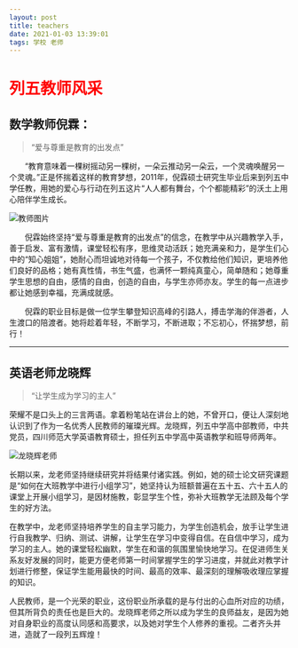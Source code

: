 ```yaml
---
layout: post
title: teachers
date: 2021-01-03 13:39:01
tags: 学校 老师
---
```

<h1><span style="color: #ff0000; ">列五教师风采</span></h1>

## 数学教师倪霖：

> “爱与尊重是教育的出发点”

　　“教育意味着一棵树摇动另一棵树，一朵云推动另一朵云，一个灵魂唤醒另一个灵魂。”正是怀揣着这样的教育梦想，2011年，倪霖硕士研究生毕业后来到列五中学任教，用她的爱心与行动在列五这片“人人都有舞台，个个都能精彩”的沃土上用心陪伴学生成长。

![教师图片](http://wmgimg.thecover.cn//paperdata/hxdsb/20190308/e413a7fd1437bddf0e6a3c37765fcc1d.jpg "教师图片")

　　倪霖始终坚持“爱与尊重是教育的出发点”的信念，在教学中从兴趣教学入手，善于启发、富有激情，课堂轻松有序，思维灵动活跃；她充满亲和力，是学生们心中的“知心姐姐”，她耐心而坦诚地对待每一个孩子，不仅教给他们知识，更培养他们良好的品格；她有真性情，书生气盛，也满怀一颗纯真童心，简单随和；她尊重学生思想的自由，感情的自由，创造的自由，与学生亦师亦友。学生的每一点进步都让她感到幸福，充满成就感。

　　倪霖的职业目标是做一位学生攀登知识高峰的引路人，搏击学海的伴游者，人生渡口的陪渡者。她将趁着年轻，不断学习，不断进取；不忘初心，怀揣梦想，前行！

----

## 英语老师龙晓辉

> “让学生成为学习的主人”

荣耀不是口头上的三言两语。拿着粉笔站在讲台上的她，不曾开口，便让人深刻地认识到了作为一名优秀人民教师的璀璨光辉。龙晓辉，列五中学高中部教师，中共党员，四川师范大学英语教育硕士，担任列五中学高中英语教学和班导师两年。

<img src='http://n1.itc.cn/img8/wb/smccloud/recom/2015/09/10/144183315181498029.JPEG' style='display:block;margin:0 auto' alt='龙晓辉老师' title='龙晓辉老师'/>

长期以来，龙老师坚持继续研究并将结果付诸实践。例如，她的硕士论文研究课题是“如何在大班教学中进行小组学习”，她坚持认为班额普遍在五十五、六十五人的课堂上开展小组学习，是因材施教，彰显学生个性，弥补大班教学无法顾及每个学生的好方法。

在教学中，龙老师坚持培养学生的自主学习能力，为学生创造机会，放手让学生进行自我教学、归纳、测试、讲解，让学生在学习中变得自信。在自信中学习，成为学习的主人。她的课堂轻松幽默，学生在和谐的氛围里愉快地学习。在促进师生关系友好发展的同时，能更方便老师第一时间掌握学生的学习进度，并就此对教学计划进行修整，保证学生能用最快的时间、最高的效率、最深刻的理解吸收理应掌握的知识。

人民教师，是一个光荣的职业，这份职业所承载的是与付出的心血所对应的功绩，但其所背负的责任也是巨大的。龙晓辉老师之所以成为学生的良师益友，是因为她对自身职业的高度认同感和高要求，以及她对学生个人修养的重视。二者齐头并进，造就了一段列五辉煌！

